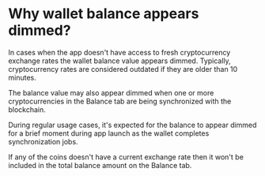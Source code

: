 # Why wallet balance appears dimmed?

In cases when the app doesn't have access to fresh cryptocurrency exchange rates the wallet balance value appears dimmed. Typically, cryptocurrency rates are considered outdated if they are older than 10 minutes.

The balance value may also appear dimmed when one or more cryptocurrencies in the Balance tab are being synchronized with the blockchain.

During regular usage cases, it's expected for the balance to appear dimmed for a brief moment during app launch as the wallet completes synchronization jobs.

If any of the coins doesn't have a current exchange rate then it won't be included in the total balance amount on the Balance tab.


